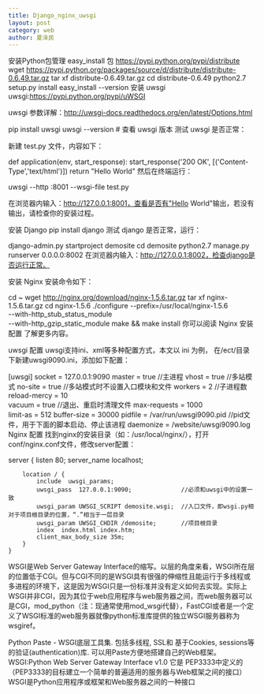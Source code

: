 ```yaml
---
title: Django_nginx_uwsgi
layout: post
category: web
author: 夏泽民
---
```

<!-- more -->
安装Python包管理
easy_install 包 https://pypi.python.org/pypi/distribute
wget https://pypi.python.org/packages/source/d/distribute/distribute-0.6.49.tar.gz
tar xf distribute-0.6.49.tar.gz
cd distribute-0.6.49
python2.7 setup.py install
easy_install --version
安装 uwsgi
uwsgi:https://pypi.python.org/pypi/uWSGI

uwsgi 参数详解：http://uwsgi-docs.readthedocs.org/en/latest/Options.html

pip install uwsgi
uwsgi --version    # 查看 uwsgi 版本
测试 uwsgi 是否正常：

新建 test.py 文件，内容如下：

def application(env, start_response):
    start_response('200 OK', [('Content-Type','text/html')])
    return "Hello World"
然后在终端运行：

uwsgi --http :8001 --wsgi-file test.py

在浏览器内输入：http://127.0.0.1:8001，查看是否有"Hello World"输出，若没有输出，请检查你的安装过程。

安装 Django
pip install django
测试 django 是否正常，运行：

django-admin.py startproject demosite
cd demosite
python2.7 manage.py runserver 0.0.0.0:8002
在浏览器内输入：http://127.0.0.1:8002，检查django是否运行正常。

安装 Nginx
安装命令如下：

cd ~
wget http://nginx.org/download/nginx-1.5.6.tar.gz
tar xf nginx-1.5.6.tar.gz
cd nginx-1.5.6
./configure --prefix=/usr/local/nginx-1.5.6 \
--with-http_stub_status_module \
--with-http_gzip_static_module
make && make install
你可以阅读 Nginx 安装配置 了解更多内容。

uwsgi 配置
uwsgi支持ini、xml等多种配置方式，本文以 ini 为例， 在/ect/目录下新建uwsgi9090.ini，添加如下配置：

[uwsgi]
socket = 127.0.0.1:9090
master = true         //主进程
vhost = true          //多站模式
no-site = true        //多站模式时不设置入口模块和文件
workers = 2           //子进程数
reload-mercy = 10     
vacuum = true         //退出、重启时清理文件
max-requests = 1000   
limit-as = 512
buffer-size = 30000
pidfile = /var/run/uwsgi9090.pid    //pid文件，用于下面的脚本启动、停止该进程
daemonize = /website/uwsgi9090.log
Nginx 配置
找到nginx的安装目录（如：/usr/local/nginx/），打开conf/nginx.conf文件，修改server配置：

server {
        listen       80;
        server_name  localhost;
        
        location / {            
            include  uwsgi_params;
            uwsgi_pass  127.0.0.1:9090;              //必须和uwsgi中的设置一致
            uwsgi_param UWSGI_SCRIPT demosite.wsgi;  //入口文件，即wsgi.py相对于项目根目录的位置，“.”相当于一层目录
            uwsgi_param UWSGI_CHDIR /demosite;       //项目根目录
            index  index.html index.htm;
            client_max_body_size 35m;
        }
    }
    
WSGI是Web Server Gateway Interface的缩写。以层的角度来看，WSGI所在层的位置低于CGI。但与CGI不同的是WSGI具有很强的伸缩性且能运行于多线程或多进程的环境下，这是因为WSGI只是一份标准并没有定义如何去实现。实际上WSGI并非CGI，因为其位于web应用程序与web服务器之间，而web服务器可以是CGI，mod_python（注：现通常使用mod_wsgi代替），FastCGI或者是一个定义了WSGI标准的web服务器就像python标准库提供的独立WSGI服务器称为wsgiref。

Python Paste - WSGI底层工具集. 包括多线程, SSL和 基于Cookies, sessions等的验证(authentication)库. 可以用Paste方便地搭建自己的Web框架。
WSGI:Python Web Server Gateway Interface v1.0
它是 PEP3333中定义的（PEP3333的目标建立一个简单的普遍适用的服务器与Web框架之间的接口）
WSGI是Python应用程序或框架和Web服务器之间的一种接口